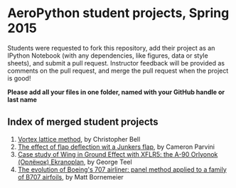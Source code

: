 # AeroPython student projects, Spring 2015

Students were requested to fork this repository, add their project as an IPython Notebook 
(with any dependencies, like figures, data or style sheets), and submit a pull request.
Instructor feedback will be provided as comments on the pull request, and merge the pull request
when the project is good!


**Please add all your files in one folder, named with your GitHub handle or last name**

## Index of merged student projects

1. [Vortex lattice method](http://nbviewer.ipython.org/github/barbagroup/AeroPython-studentprojects/blob/master/Bell_Christopher/VLM.ipynb), by Christopher Bell
2. [The effect of flap deflection wit a Junkers flap](http://nbviewer.ipython.org/github/barbagroup/AeroPython-studentprojects/blob/master/cparvini/FlapNotebook.ipynb), by Cameron Parvini
3. [Case study of Wing in Ground Effect with XFLR5: the A-90 Orlyonok (Орлёнок) Ekranoplan](http://nbviewer.ipython.org/github/barbagroup/AeroPython-studentprojects/blob/master/GeorgeTeel/Orlyonok%20Ekranoplan.ipynb), by George Teel
4. [The evolution of Boeing's 707 airliner: panel method applied to a family of B707 airfoils](http://nbviewer.ipython.org/github/barbagroup/AeroPython-studentprojects/blob/master/Bornemeier/Final%20Project.ipynb), by Matt Bornemeier
